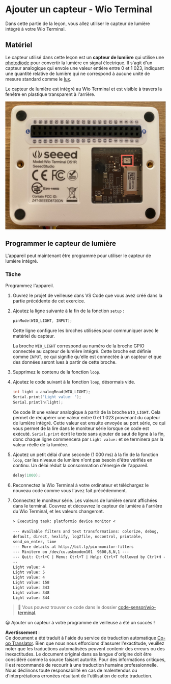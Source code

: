 <!--
CO_OP_TRANSLATOR_METADATA:
{
  "original_hash": "7f4ad0ef54f248b85b92187c94cf9dcb",
  "translation_date": "2025-08-24T23:25:45+00:00",
  "source_file": "1-getting-started/lessons/3-sensors-and-actuators/wio-terminal-sensor.md",
  "language_code": "fr"
}
-->
# Ajouter un capteur - Wio Terminal

Dans cette partie de la leçon, vous allez utiliser le capteur de lumière intégré à votre Wio Terminal.

## Matériel

Le capteur utilisé dans cette leçon est un **capteur de lumière** qui utilise une [photodiode](https://wikipedia.org/wiki/Photodiode) pour convertir la lumière en signal électrique. Il s'agit d'un capteur analogique qui envoie une valeur entière entre 0 et 1 023, indiquant une quantité relative de lumière qui ne correspond à aucune unité de mesure standard comme le [lux](https://wikipedia.org/wiki/Lux).

Le capteur de lumière est intégré au Wio Terminal et est visible à travers la fenêtre en plastique transparent à l'arrière.

![Le capteur de lumière à l'arrière du Wio Terminal](../../../../../translated_images/wio-light-sensor.b1f529f3c95f51654f2e2c1d2d4b55fe547d189f588c974f5c2462c728133840.fr.png)

## Programmer le capteur de lumière

L'appareil peut maintenant être programmé pour utiliser le capteur de lumière intégré.

### Tâche

Programmez l'appareil.

1. Ouvrez le projet de veilleuse dans VS Code que vous avez créé dans la partie précédente de cet exercice.

1. Ajoutez la ligne suivante à la fin de la fonction `setup` :

    ```cpp
    pinMode(WIO_LIGHT, INPUT);
    ```

    Cette ligne configure les broches utilisées pour communiquer avec le matériel du capteur.

    La broche `WIO_LIGHT` correspond au numéro de la broche GPIO connectée au capteur de lumière intégré. Cette broche est définie comme `INPUT`, ce qui signifie qu'elle est connectée à un capteur et que des données seront lues à partir de cette broche.

1. Supprimez le contenu de la fonction `loop`.

1. Ajoutez le code suivant à la fonction `loop`, désormais vide.

    ```cpp
    int light = analogRead(WIO_LIGHT);
    Serial.print("Light value: ");
    Serial.println(light);
    ```

    Ce code lit une valeur analogique à partir de la broche `WIO_LIGHT`. Cela permet de récupérer une valeur entre 0 et 1 023 provenant du capteur de lumière intégré. Cette valeur est ensuite envoyée au port série, ce qui vous permet de la lire dans le moniteur série lorsque ce code est exécuté. `Serial.print` écrit le texte sans ajouter de saut de ligne à la fin, donc chaque ligne commencera par `Light value:` et se terminera par la valeur réelle de la lumière.

1. Ajoutez un petit délai d'une seconde (1 000 ms) à la fin de la fonction `loop`, car les niveaux de lumière n'ont pas besoin d'être vérifiés en continu. Un délai réduit la consommation d'énergie de l'appareil.

    ```cpp
    delay(1000);
    ```

1. Reconnectez le Wio Terminal à votre ordinateur et téléchargez le nouveau code comme vous l'avez fait précédemment.

1. Connectez le moniteur série. Les valeurs de lumière seront affichées dans le terminal. Couvrez et découvrez le capteur de lumière à l'arrière du Wio Terminal, et les valeurs changeront.

    ```output
    > Executing task: platformio device monitor <

    --- Available filters and text transformations: colorize, debug, default, direct, hexlify, log2file, nocontrol, printable, send_on_enter, time
    --- More details at http://bit.ly/pio-monitor-filters
    --- Miniterm on /dev/cu.usbmodem101  9600,8,N,1 ---
    --- Quit: Ctrl+C | Menu: Ctrl+T | Help: Ctrl+T followed by Ctrl+H ---
    Light value: 4
    Light value: 5
    Light value: 4
    Light value: 158
    Light value: 343
    Light value: 348
    Light value: 344
    ```

> 💁 Vous pouvez trouver ce code dans le dossier [code-sensor/wio-terminal](../../../../../1-getting-started/lessons/3-sensors-and-actuators/code-sensor/wio-terminal).

😀 Ajouter un capteur à votre programme de veilleuse a été un succès !

**Avertissement** :  
Ce document a été traduit à l'aide du service de traduction automatique [Co-op Translator](https://github.com/Azure/co-op-translator). Bien que nous nous efforcions d'assurer l'exactitude, veuillez noter que les traductions automatisées peuvent contenir des erreurs ou des inexactitudes. Le document original dans sa langue d'origine doit être considéré comme la source faisant autorité. Pour des informations critiques, il est recommandé de recourir à une traduction humaine professionnelle. Nous déclinons toute responsabilité en cas de malentendus ou d'interprétations erronées résultant de l'utilisation de cette traduction.